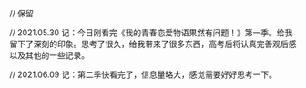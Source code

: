 // 保留

// 2021.05.30 记：今日刚看完《我的青春恋爱物语果然有问题！》第一季。给我留下了深刻的印象。思考了很久，给我带来了很多东西，高考后将认真完善观后感以及其他的一些记录。

// 2021.06.09 记：第二季快看完了，信息量略大，感觉需要好好思考一下。
